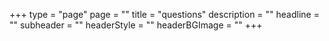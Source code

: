 +++
type = "page"
page = ""
title = "questions"
description = ""
headline = ""
subheader = ""
headerStyle = ""
headerBGImage = ""
+++

<!--<p class="question">
   <h2 class="h4 mb-3 mr-ml-a mw-25em text-center lg-pr-pl-2">Below are some answers to frequently asked hiring questions and a description of what my dream job would be.</h2>
    <span>Where are you currently working?</span>
  </p>

  <p class="answer">"I'm currently working as a UI/UX designer and front-end developer at <a href="//healthscholars.com/">Health Scholars</a>."</p>

  <p class="question bg-rust">
    <span>Are you looking for in a new opportunity?</span>
  </p>

  <p class="answer">"I want the chance to contribute and grow a product or brand with the collaboration of a senior design team. My goal is to be part of a team that values communication over deliverables."</p>

  <p class="question bg-purple">
    <span>What type of role are you looking for?</span>
  </p>

  <p class="answer">"I want to be part of a UI/UX front-end design team. I want to help make better tools and systems for our team so we can provide our users with the best experience possible."</p>

  <p class="question bg-teal">
    <span>What type of design work do you prefer?</span>
  </p>

  <p class="answer">"These days I tend to think more about content organization and how to visually communicate the project's message. I enjoy shaping the brand identity as well as building wireframes and user flows. I also love to code and think that HTML/CSS/JS based prototypes are the best way to test user interaction. What I have come to understand over the past few years is that I love working in <em>all phases</em> of the design process. The entire journey is fun for me."</p>

  <p class="question bg-pink">
    <span>What type of company do you want to work for?</span>
  </p>

  <p class="answer">"I want to work for a company that cares more about the people they serve than the profits they make. They are aware of the impact they have in peoples' lives. They make the effort to understand their users and strive to improve the quality of the service, product or resource the provide them."</p>

  <p class="question bg-green">
    <span>What type of work do you want to focus on?</span>
  </p>

  <p class="answer">"I want to maximize the overall performance of the design process, product value and user experience by refining internal tools, systems and brand culture."<br><br>"This would include the development and maintenance of large code bases and design systems as well as the education and documentation of these resources for internal and public use."</p>

  <p class="h4 mb-2 text-center">At my dream job, my team and I would…</p> -->
